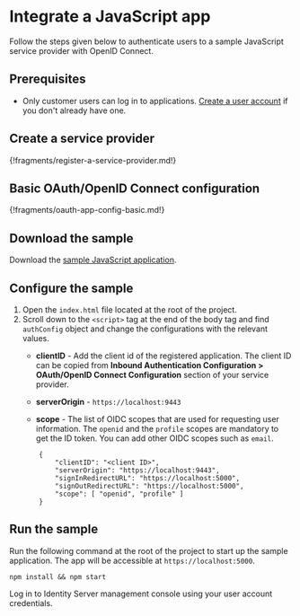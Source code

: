 # Integrate a JavaScript app
Follow the steps given below to authenticate users to a sample JavaScript service provider with OpenID Connect.

## Prerequisites
- Only customer users can log in to applications. [Create a user account](../../guides/identity-lifecycles/onboard-overview) if you don't already have one.

## Create a service provider

{!fragments/register-a-service-provider.md!}

## Basic OAuth/OpenID Connect configuration

{!fragments/oauth-app-config-basic.md!}

## Download the sample
Download the [sample JavaScript application](https://github.com/asgardeo/asgardeo-auth-spa-sdk/releases/latest/download/asgardeo-html-js-app.zip).

## Configure the sample
1. Open the `index.html` file located at the root of the project.
2. Scroll down to the `<script>` tag at the end of the body tag and find `authConfig` object and change the configurations with the relevant values.
    - **clientID** - Add the client id of the registered application. The client ID can be copied from **Inbound Authentication Configuration > OAuth/OpenID Connect Configuration** section of your service provider.

    - **serverOrigin** - `https://localhost:9443`

    - **scope** - The list of OIDC scopes that are used for requesting user information. The ``openid`` and the ``profile`` scopes are mandatory to get the ID token. You can add other OIDC scopes such as ``email``.
    ``` 
        {
            "clientID": "<client ID>",
            "serverOrigin": "https://localhost:9443",
            "signInRedirectURL": "https://localhost:5000",
            "signOutRedirectURL": "https://localhost:5000",
            "scope": [ "openid", "profile" ]
        }
    ``` 
## Run the sample

Run the following command at the root of the project to start up the sample application. The app will be accessible at `https://localhost:5000`. 

```
npm install && npm start
```

Log in to Identity Server management console using your user account credentials.